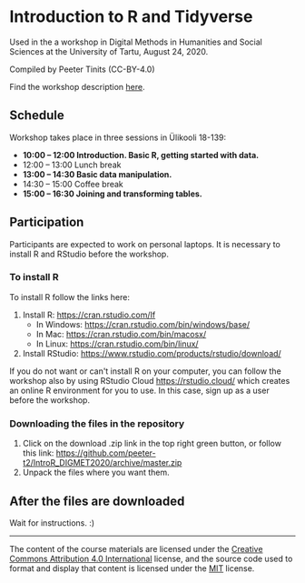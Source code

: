 # Introduction to R and Tidyverse

Used in the a workshop in Digital Methods in Humanities and Social Sciences at the University of Tartu, August 24, 2020.

Compiled by Peeter Tinits (CC-BY-4.0)

Find the workshop description [here](workshop_description.md).

## Schedule

Workshop takes place in three sessions in Ülikooli 18-139:
- **10:00 – 12:00 Introduction. Basic R, getting started with data.**
- 12:00 – 13:00 Lunch break
- **13:00 – 14:30 Basic data manipulation.**
- 14:30 – 15:00 Coffee break
- **15:00 – 16:30 Joining and transforming tables.**

## Participation

Participants are expected to work on personal laptops. It is necessary to install R and RStudio before the workshop.

### To install R

To install R follow the links here:

1) Install R: https://cran.rstudio.com/If 
   - In Windows: https://cran.rstudio.com/bin/windows/base/
   - In Mac: https://cran.rstudio.com/bin/macosx/
   - In Linux: https://cran.rstudio.com/bin/linux/
2) Install RStudio: https://www.rstudio.com/products/rstudio/download/

If you do not want or can't install R on your computer, you can follow the workshop also by using RStudio Cloud https://rstudio.cloud/ which creates an online R environment for you to use. In this case, sign up as a user before the workshop.

### Downloading the files in the repository
1) Click on the download .zip link in the top right green button, or follow this link: https://github.com/peeter-t2/IntroR_DIGMET2020/archive/master.zip
2) Unpack the files where you want them.

## After the files are downloaded

Wait for instructions. :)


--------------

The content of the course materials are licensed under the [Creative Commons Attribution 4.0 International](https://creativecommons.org/licenses/by/4.0/) license, and the source code used to format and display that content is licensed under the [MIT](https://choosealicense.com/licenses/mit/) license.
